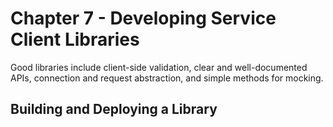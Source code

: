 # Chapter 7 - Developing Service Client Libraries

Good libraries include client-side validation, clear and well-documented APIs,
connection and request abstraction, and simple methods for mocking.

## Building and Deploying a Library
